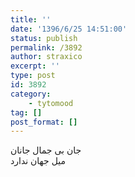 ```yaml
---
title: ''
date: '1396/6/25 14:51:00'
status: publish
permalink: /3892
author: straxico
excerpt: ''
type: post
id: 3892
category:
    - tytomood
tag: []
post_format: []
---
```

جان بی جمال جانان  
میل جهان ندارد
